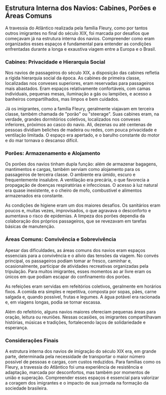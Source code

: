 ## Estrutura Interna dos Navios: Cabines, Porões e Áreas Comuns

A travessia do Atlântico realizada pela família Fleury, como por tantos outros imigrantes no final do século XIX, foi marcada por desafios que começavam já na estrutura interna dos navios. Compreender como eram organizados esses espaços é fundamental para entender as condições enfrentadas durante a longa e exaustiva viagem entre a Europa e o Brasil.

### Cabines: Privacidade e Hierarquia Social

Nos navios de passageiros do século XIX, a disposição das cabines refletia a rígida hierarquia social da época. As cabines de primeira classe, localizadas nos conveses superiores, eram reservadas para passageiros mais abastados. Eram espaços relativamente confortáveis, com camas individuais, pequenas mesas, iluminação a gás ou lampiões, e acesso a banheiros compartilhados, mas limpos e bem cuidados.

Já os imigrantes, como a família Fleury, geralmente viajavam em terceira classe, também chamada de "porão" ou "steerage". Suas cabines eram, na verdade, grandes dormitórios coletivos, localizados nos conveses inferiores, próximos ao casco do navio. Ali, dezenas ou até centenas de pessoas dividiam beliches de madeira ou redes, com pouca privacidade e ventilação limitada. O espaço era apertado, e o barulho constante do motor e do mar tornava o descanso difícil.

### Porões: Armazenamento e Alojamento

Os porões dos navios tinham dupla função: além de armazenar bagagens, mantimentos e cargas, também serviam como alojamento para os passageiros de terceira classe. O ambiente era úmido, escuro e frequentemente insalubre. A ventilação era precária, o que favorecia a propagação de doenças respiratórias e infecciosas. O acesso à luz natural era quase inexistente, e o cheiro de mofo, combustível e alimentos armazenados era constante.

As condições de higiene eram um dos maiores desafios. Os sanitários eram poucos e, muitas vezes, improvisados, o que agravava o desconforto e aumentava o risco de epidemias. A limpeza dos porões dependia da colaboração dos próprios passageiros, que se revezavam em tarefas básicas de manutenção.

### Áreas Comuns: Convivência e Sobrevivência

Apesar das dificuldades, as áreas comuns dos navios eram espaços essenciais para a convivência e o alívio das tensões da viagem. No convés principal, os passageiros podiam tomar ar fresco, caminhar e, ocasionalmente, participar de atividades recreativas organizadas pela tripulação. Para muitos imigrantes, esses momentos ao ar livre eram os únicos em que podiam escapar do confinamento dos porões.

As refeições eram servidas em refeitórios coletivos, geralmente em horários fixos. A comida era simples e repetitiva, composta por sopas, pães, carne salgada e, quando possível, frutas e legumes. A água potável era racionada e, em viagens longas, podia se tornar escassa.

Além do refeitório, alguns navios maiores ofereciam pequenas áreas para oração, leitura ou reuniões. Nessas ocasiões, os imigrantes compartilhavam histórias, músicas e tradições, fortalecendo laços de solidariedade e esperança.

### Considerações Finais

A estrutura interna dos navios de imigração do século XIX era, em grande parte, determinada pela necessidade de transportar o maior número possível de pessoas e cargas, com custos reduzidos. Para famílias como os Fleury, a travessia do Atlântico foi uma experiência de resistência e adaptação, marcada por desconfortos, mas também por momentos de união e superação. Compreender esses espaços é essencial para valorizar a coragem dos imigrantes e o impacto de sua jornada na formação da sociedade brasileira.
